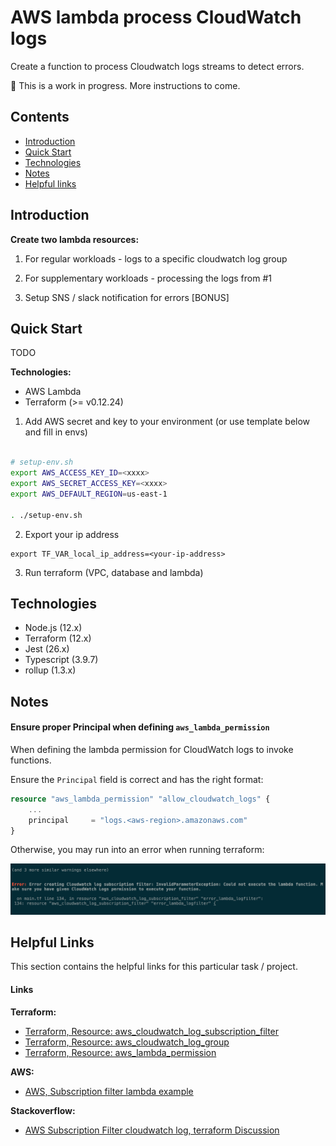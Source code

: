 # AWS lambda process CloudWatch logs 

Create a function to process Cloudwatch logs streams to detect errors.


🚧 This is a work in progress. More instructions to come.

## Contents 

- [Introduction](#introduction)
- [Quick Start](#quick-start)
- [Technologies](#technologies)
- [Notes](#notes)
- [Helpful links](#helpful-links)

## Introduction

**Create two lambda resources:**

1. For regular workloads - logs to a specific cloudwatch log group
2. For supplementary workloads - processing the logs from #1

3. Setup SNS / slack notification for errors [BONUS]

## Quick Start

TODO

**Technologies:**


- AWS Lambda
- Terraform (>= v0.12.24)

1. Add AWS secret and key to your environment (or use template below and fill in envs)

```sh

# setup-env.sh
export AWS_ACCESS_KEY_ID=<xxxx>
export AWS_SECRET_ACCESS_KEY=<xxxx>
export AWS_DEFAULT_REGION=us-east-1

. ./setup-env.sh

```

2. Export your ip address

```
export TF_VAR_local_ip_address=<your-ip-address>
```

3. Run terraform (VPC, database and lambda)

## Technologies


- Node.js (12.x)
- Terraform (12.x)
- Jest (26.x)
- Typescript (3.9.7)
- rollup (1.3.x)

## Notes


#### Ensure proper Principal when defining `aws_lambda_permission`


When defining the lambda permission for CloudWatch logs to invoke functions.

Ensure the `Principal` field is correct and has the right format:

```tf
resource "aws_lambda_permission" "allow_cloudwatch_logs" {
    ...
    principal     = "logs.<aws-region>.amazonaws.com"
}
```

Otherwise, you may run into an error when running terraform:

![alt lambda tf error](./images/tf-lambda-error-cw-logs.png)


## Helpful Links

This section contains the helpful links for this particular task / project.

#### Links

**Terraform:**  
- [Terraform, Resource: aws_cloudwatch_log_subscription_filter](https://registry.terraform.io/providers/hashicorp/aws/latest/docs/resources/cloudwatch_log_subscription_filter)  
- [Terraform, Resource: aws_cloudwatch_log_group](https://registry.terraform.io/providers/hashicorp/aws/latest/docs/resources/cloudwatch_log_group)  
- [Terraform, Resource: aws_lambda_permission](https://registry.terraform.io/providers/hashicorp/aws/latest/docs/resources/lambda_permission)  

**AWS:**  
- [AWS, Subscription filter lambda example](https://docs.aws.amazon.com/AmazonCloudWatch/latest/logs/SubscriptionFilters.html#LambdaFunctionExample)  

**Stackoverflow:**  

- [AWS Subscription Filter cloudwatch log, terraform Discussion](https://stackoverflow.com/questions/38407660/terraform-configuring-cloudwatch-log-subscription-delivery-to-lambda/38428834#38428834)
